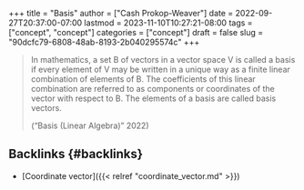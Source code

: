 +++
title = "Basis"
author = ["Cash Prokop-Weaver"]
date = 2022-09-27T20:37:00-07:00
lastmod = 2023-11-10T10:27:21-08:00
tags = ["concept", "concept"]
categories = ["concept"]
draft = false
slug = "90dcfc79-6808-48ab-8193-2b040295574c"
+++

> In mathematics, a set B of vectors in a vector space V is called a basis if every element of V may be written in a unique way as a finite linear combination of elements of B. The coefficients of this linear combination are referred to as components or coordinates of the vector with respect to B. The elements of a basis are called basis vectors.
>
> (“Basis (Linear Algebra)” 2022)


## Backlinks {#backlinks}

-   [Coordinate vector]({{< relref "coordinate_vector.md" >}})
